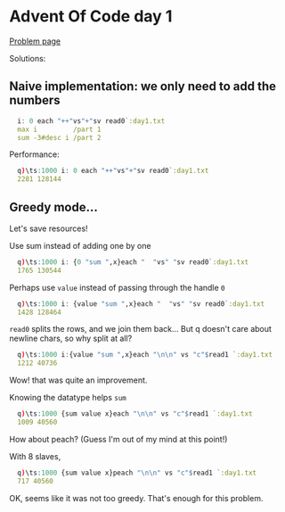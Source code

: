 # Advent Of Code day 1
[Problem page](https://adventofcode.com/2022/day/1)

Solutions:

## Naive implementation: we only need to add the numbers
```q
  i: 0 each "++"vs"+"sv read0`:day1.txt
  max i         /part 1
  sum -3#desc i /part 2
```

Performance:
```q
  q)\ts:1000 i: 0 each "++"vs"+"sv read0`:day1.txt
  2281 128144
```

## Greedy mode... 
Let's save resources!

Use sum instead of adding one by one
```q
  q)\ts:1000 i: {0 "sum ",x}each "  "vs" "sv read0`:day1.txt
  1765 130544
```

Perhaps use `value` instead of passing through the handle `0`
```q
  q)\ts:1000 i: {value "sum ",x}each "  "vs" "sv read0`:day1.txt
  1428 128464
```

`read0` splits the rows, and we join them back... But q doesn't care about newline chars, so why split at all?
```q
  q)\ts:1000 i:{value "sum ",x}each "\n\n" vs "c"$read1 `:day1.txt
  1212 40736
```
Wow! that was quite an improvement.

Knowing the datatype helps `sum` 
```q
  q)\ts:1000 {sum value x}each "\n\n" vs "c"$read1 `:day1.txt
  1009 40560
```

How about peach? (Guess I'm out of my mind at this point!)

With 8 slaves,
```q
  q)\ts:1000 {sum value x}peach "\n\n" vs "c"$read1 `:day1.txt
  717 40560
```
OK, seems like it was not too greedy. That's enough for this problem.


